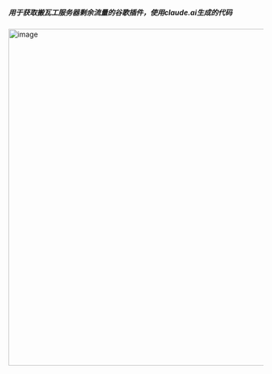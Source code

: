 ##### 用于获取搬瓦工服务器剩余流量的谷歌插件，使用claude.ai生成的代码
<img width="664" alt="image" src="https://github.com/user-attachments/assets/6f212dfb-447f-4c24-9015-63f839bec312">
